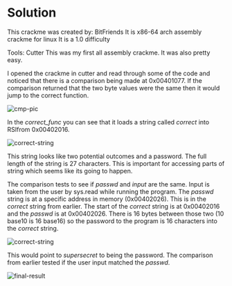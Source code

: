 # Solution
This crackme was created by: BitFriends
It is x86-64 arch assembly crackme for linux 
It is a 1.0 difficulty

Tools: Cutter
This was my first all assembly crackme. It was also pretty easy.

I opened the crackme in cutter and read through some of the code and noticed that there is a comparison being made at 0x00401077. If the comparison returned that the two byte values were the same then it would jump to the correct function.

![cmp-pic](insertcmppic)

In the *correct_func* you can see that it loads a string called *correct* into RSIfrom 0x00402016. 

![correct-string](insertcorrectstringpic)

This string looks like two potential outcomes and a password. The full length of the string is 27 characters. This is important for accessing parts of string which seems like its going to happen.

The comparison tests to see if *passwd* and *input* are the same. Input is taken from the user by sys.read while running the program. The *passwd* string is at a specific address in memory (0x00402026). This is in the *correct* string from earlier. The start of the *correct* string is at 0x00402016 and the *passwd* is at 0x00402026. There is 16 bytes between those two (10 base10 is 16 base16) so the password to the program is 16 characters into the *correct* string.

![correct-string](insertcorrectstringpic)

This would point to *supersecret* to being the password. The comparison from earlier tested if the user input matched the *passwd*.

![final-result](insertfinalresultpic)
